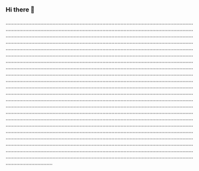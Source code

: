 ### Hi there 👋

.......................................................................................................................................................................................................................................................................................................................................................................................................................................................................................................................................................................................................................................................................................................................................................................................................................................................................................................................................................................................................................................................................................................................................................................................................................................................................................................................................................................................................................................................................................................................................................................................................................................................................................................................................................................................................................................................................................................................................................................................................................................................................................................................................................................................................................................................................................................................................................................................................................................................................................................................................................................................................................................................................................................................................................................................................................................................................